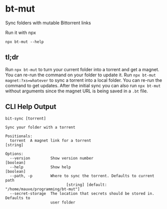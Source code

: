 # bt-mut
Sync folders with mutable Bittorrent links

Run it with npx

```
npx bt-mut --help
```

## tl;dr

Run `npx bt-mut` to turn your current folder into a torrent and get a magnet.
You can re-run the command on your folder to update it.
Run `npx bt-mut magnet:?xs=whatever` to sync a torrent into a local folder.
You can re-run the command to get updates.
After the initial sync you can also run `npx bt-mut` without arguments since the magnet URL is being saved in a `.bt` file.

## CLI Help Output

```
bit-sync [torrent]

Sync your folder with a torrent

Positionals:
  torrent  A magnet link for a torrent                                  [string]

Options:
  --version         Show version number                                [boolean]
  --help            Show help                                          [boolean]
  --path, -p        Where to sync the torrent. Defaults to current path
                           [string] [default: "/home/mauve/programming/bt-mut"]
  --secret-storage  The location that secrets should be stored in. Defaults to
                    user folder
```

